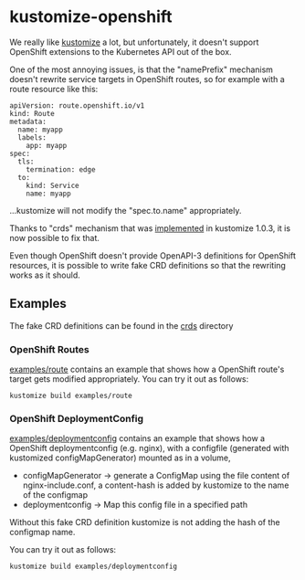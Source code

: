 # kustomize-openshift

We really like [kustomize](https://github.com/kubernetes-sigs/kustomize) a lot,
but unfortunately, it doesn't support OpenShift extensions to the Kubernetes
API out of the box.

One of the most annoying issues, is that the "namePrefix" mechanism doesn't
rewrite service targets in OpenShift routes, so for example with a route
resource like this:

    apiVersion: route.openshift.io/v1
    kind: Route
    metadata:
      name: myapp
      labels:
        app: myapp
    spec:
      tls:
        termination: edge
      to:
        kind: Service
        name: myapp

...kustomize will not modify the "spec.to.name" appropriately.

Thanks to "crds" mechanism that was
[implemented](https://github.com/kubernetes-sigs/kustomize/issues/42) in
kustomize 1.0.3, it is now possible to fix that.

Even though OpenShift doesn't provide OpenAPI-3 definitions for OpenShift
resources, it is possible to write fake CRD definitions so that the rewriting
works as it should.

## Examples
The fake CRD definitions can be found in the [crds](crds) directory
### OpenShift Routes
[examples/route](examples/route) contains an example that shows how a OpenShift
route's target gets modified appropriately. You can try it out as follows:

    kustomize build examples/route

### OpenShift DeploymentConfig 
[examples/deploymentconfig](examples/deploymentconfig) contains an example that shows how a OpenShift
deploymentconfig (e.g. nginx), with a configfile (generated with kustomized configMapGenerator) mounted as in a volume,
- configMapGenerator -> generate a ConfigMap using the file content of nginx-include.conf, a content-hash is added by kustomize to the name of the configmap
- deploymentconfig -> Map this config file in a specified path 

Without this fake CRD definition kustomize is not adding the hash of the configmap name. 

You can try it out as follows:

    kustomize build examples/deploymentconfig